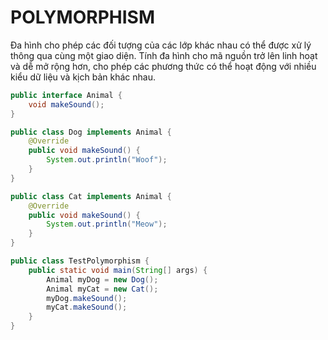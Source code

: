 # POLYMORPHISM
Đa hình cho phép các đối tượng của các lớp khác nhau có thể được xử lý thông qua cùng một giao diện. Tính đa hình cho mã nguồn trở lên linh hoạt và dễ mở rộng hơn, cho phép các phương thức có thể hoạt động với nhiều kiểu dữ liệu và kịch bản khác nhau.
```java
public interface Animal {
    void makeSound();
}

public class Dog implements Animal {
    @Override
    public void makeSound() {
        System.out.println("Woof");
    }
}

public class Cat implements Animal {
    @Override
    public void makeSound() {
        System.out.println("Meow");
    }
}

public class TestPolymorphism {
    public static void main(String[] args) {
        Animal myDog = new Dog();
        Animal myCat = new Cat();
        myDog.makeSound();
        myCat.makeSound();
    }
}
```